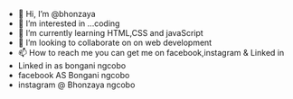 - 👋 Hi, I’m @bhonzaya
- 👀 I’m interested in ...coding
- 🌱 I’m currently learning HTML,CSS and javaScript
- 💞️ I’m looking to collaborate on on web development
- 📫 How to reach me you can get me on facebook,instagram & Linked in 
- Linked in as bongani ngcobo
- facebook AS Bongani ngcobo
- instagram @ Bhonzaya ngcobo

<!---
bhonzaya/bhonzaya is a ✨ special ✨ repository because its `README.md` (this file) appears on your GitHub profile.
You can click the Preview link to take a look at your changes.
--->
